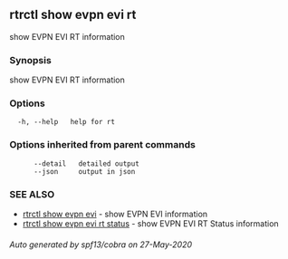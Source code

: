 ## rtrctl show evpn evi rt

show EVPN EVI RT information

### Synopsis


show EVPN EVI RT information

### Options

```
  -h, --help   help for rt
```

### Options inherited from parent commands

```
      --detail   detailed output
      --json     output in json
```

### SEE ALSO
* [rtrctl show evpn evi](rtrctl_show_evpn_evi.md)	 - show EVPN EVI information
* [rtrctl show evpn evi rt status](rtrctl_show_evpn_evi_rt_status.md)	 - show EVPN EVI RT Status information

###### Auto generated by spf13/cobra on 27-May-2020
